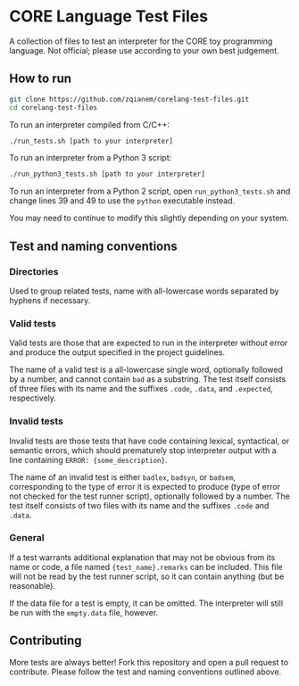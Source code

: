 # CORE Language Test Files

A collection of files to test an interpreter for the CORE toy programming
language. Not official; please use according to your own best judgement.


## How to run

```sh
git clone https://github.com/zqianem/corelang-test-files.git
cd corelang-test-files
```

To run an interpreter compiled from C/C++:

```sh
./run_tests.sh [path to your interpreter]
```

To run an interpreter from a Python 3 script:

```sh
./run_python3_tests.sh [path to your interpreter]
```

To run an interpreter from a Python 2 script, open `run_python3_tests.sh` and change lines 39 and 49 to use the `python` executable instead.

You may need to continue to modify this slightly depending on your system.


## Test and naming conventions

### Directories

Used to group related tests, name with all-lowercase words separated by hyphens
if necessary.

### Valid tests

Valid tests are those that are expected to run in the interpreter without error
and produce the output specified in the project guidelines.

The name of a valid test is a all-lowercase single word, optionally followed by
a number, and cannot contain `bad` as a substring. The test itself consists of
three files with its name and the suffixes `.code`, `.data`, and `.expected`,
respectively.

###  Invalid tests

Invalid tests are those tests that have code containing lexical, syntactical, or
semantic errors, which should prematurely stop interpreter output with a line
containing `ERROR: {some_description}`.

The name of an invalid test is either `badlex`, `badsyn`, or `badsem`,
corresponding to the type of error it is expected to produce (type of error not
checked for the test runner script), optionally followed by a number. The test
itself consists of two files with its name and the suffixes `.code` and `.data`.

### General

If a test warrants additional explanation that may not be obvious from its name
or code, a file named `{test_name}.remarks` can be included. This file will not
be read by the test runner script, so it can contain anything (but be
reasonable).

If the data file for a test is empty, it can be omitted. The interpreter will
still be run with the `empty.data` file, however.


## Contributing

More tests are always better! Fork this repository and open a pull request to
contribute. Please follow the test and naming conventions outlined above.
